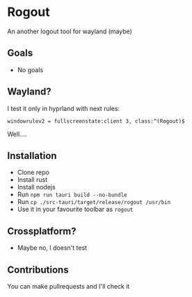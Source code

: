 # Rogout

An another logout tool for wayland (maybe)

## Goals

- No goals

## Wayland?

I test it only in hyprland with next rules:

```hyprlang
windowrulev2 = fullscreenstate:client 3, class:^(Rogout)$
```

Well....

## Installation

- Clone repo
- Install rust
- Install nodejs
- Run `npm run tauri build --no-bundle`
- Run `cp ./src-tauri/target/release/rogout /usr/bin`
- Use it in your favourite toolbar as `rogout`

## Crossplatform?

- Maybe no, I doesn't test

## Contributions

You can make pullrequests and I'll check it
